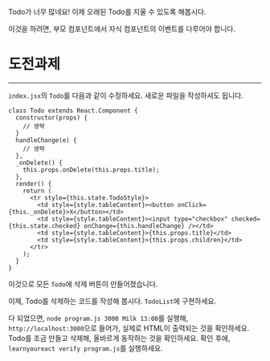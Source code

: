 Todo가 너무 많네요! 이제 오래된 Todo를 지울 수 있도록 해봅시다.

이것을 하려면, 부모 컴포넌트에서 자식 컴포넌트의 이벤트를 다루어야 합니다.

# 도전과제
---

`index.jsx`의 `Todo`를 다음과 같이 수정하세요.
새로운 파일을 작성하셔도 됩니다.

```
class Todo extends React.Component {
  constructor(props) {
    // 생략
  }
  handleChange(e) {
    // 생략
  },
  _onDelete() {
    this.props.onDelete(this.props.title);
  },
  render() {
    return (
      <tr style={this.state.TodoStyle}>
        <td style={style.tableContent}><button onClick={this._onDelete}>X</button></td>
        <td style={style.tableContent}><input type="checkbox" checked={this.state.checked} onChange={this.handleChange} /></td>
        <td style={style.tableContent}>{this.props.title}</td>
        <td style={style.tableContent}>{this.props.children}</td>
      </tr>
    );
  }
}
```

이것으로 모든 `Todo`에 삭제 버튼이 만들어졌습니다.

이제, Todo를 삭제하는 코드를 작성해 봅시다. `TodoList`에 구현하세요.

다 되었으면, `node program.js 3000 Milk 13:00`를 실행해, `http://localhost:3000`으로 들어가, 실제로 HTML이 출력되는 것을 확인하세요.
Todo를 조금 만들고 삭제해, 올바르게 동작하는 것을 확인하세요.
확인 후에, `learnyoureact verify program.js`를 실행하세요.
